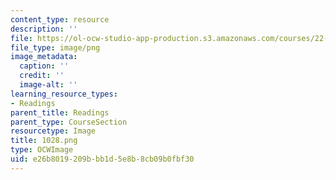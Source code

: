 ```yaml
---
content_type: resource
description: ''
file: https://ol-ocw-studio-app-production.s3.amazonaws.com/courses/22-01-introduction-to-nuclear-engineering-and-ionizing-radiation-fall-2016/e26b8019209bbb1d5e8b8cb09b0fbf30_1028.png
file_type: image/png
image_metadata:
  caption: ''
  credit: ''
  image-alt: ''
learning_resource_types:
- Readings
parent_title: Readings
parent_type: CourseSection
resourcetype: Image
title: 1028.png
type: OCWImage
uid: e26b8019-209b-bb1d-5e8b-8cb09b0fbf30
---
```

